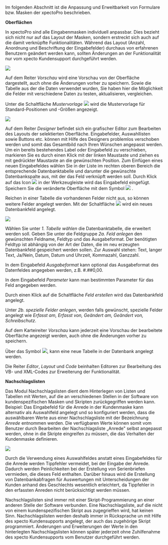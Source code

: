 Im folgenden Abschnitt ist die Anpassung und Erweitbarkeit von Formulare bzw. Masken der xpectoPro beschrieben.

**Oberflächen**

In xpectoPro sind alle Eingabenmasken individuell anpassbar. Dies bezieht sich nicht nur auf das Layout der Masken, sondern erstreckt sich auch auf die damit verknüpfte Funktionalitäten. Während das Layout (Anzahl, Anordnung und Beschriftung der Eingabefelder) durchaus von erfahrenen Benutzern geändert werden kann, sollten Änderungen an der Funktionalität nur vom xpecto Kundensupport durchgeführt werden. 

![](http://xpecto.github.io/docs/img/img_1442581431939.png)

Auf dem Reiter *Vorschau* wird eine Vorschau von der Oberfläche dargestellt, auch ohne die Änderungen vorher zu speichern. Sowie die Tabelle aus der die Daten verwendet wurden, Sie haben hier die Möglichkeit die Felder mit verschiedene Daten zu testen, aktualisieren, vergleichen.

Unter die Schaltfläche *Mustervorlage* ![](http://xpecto.github.io/docs/img/img_1424264077326.png) wird die Mustervorlage für Standard-Positionen und -Größen angezeigt. 

![](http://xpecto.github.io/docs/img/img_1442581226190.png)

Auf dem Reiter *Designer* befindet sich ein grafischer Editor zum Bearbeiten des Layouts der selektierten Oberfläche. Eingabefelder, Auswahllisten sowie Buttons etc. können mit Hilfe des Designers problemlos verschoben werden und somit das Gesamtbild nach Ihren Wünschen angepasst werden. 
Um ein bereits bestehendes Label oder Eingabefeld zu verschieben, markieren Sie es durch einen Klick mit der linken Maustaste und ziehen es mit gedrückter Maustaste an die gewünschten Position. 
Zum Einfügen eines neuen Eingabefeldes wählen Sie in der Liste im rechten oberen Bereich die entsprechende Datenbanktabelle und darunter die gewünschte Datenbankspalte aus, mit der das Feld verknüpft werden soll. Durch Klick auf das  Icon ![](http://xpecto.github.io/docs/img/img_1442578074569.png) in der Werkzeugleiste wird das Eingabefeld eingefügt. Speichern Sie die veränderte Oberfläche mit dem Symbol ![](http://xpecto.github.io/docs/img/img_1442578440840.png) . 

Reichen in einer Tabelle die vorhandenen Felder nicht aus, so können weitere Felder angelegt werden. Mit der Schaltfläche ![](http://xpecto.github.io/docs/img/img_1442580597049.png) wird ein neues Datenbankfeld angelegt.

![](http://xpecto.github.io/docs/img/img_1442580545253.png)

Wählen Sie unter *1. Tabelle wählen* die Datenbanktabelle, die erweitert werden soll. Geben Sie unter die Feldgruppe *2a. Feld anlegen* den gewünschten Feldname, Feldtyp und das Ausgabeformat. Der benötigten Feldtyp ist abhängig von der Art der Daten, die im neu erzeugten Datenbankfeld gespeichert werden sollen. Zur Auswahl stehen: Text, langer Text, Ja/Nein, Datum, Datum und Uhrzeit, Kommazahl, Ganzzahl.

In dem Eingabefeld *Ausgabeformat* kann optional das Ausgabeformat des Datenfeldes angegeben werden, z.B.  #.##0,00. 

In dem Eingabefeld *Parameter* kann man bestimmten Parameter für das Feld angegeben werden. 

Durch einen Klick auf die Schaltfläche *Feld erstellen* wird das Datenbankfeld angelegt.

Unter *2b. spezielle Felder anlegen*, werden falls gewünscht, spezielle Felder angelegt wie *Erfasst am, Erfasst von, Geändert am, Geändert von, Schreibschutz*.

Auf dem Karteireiter *Vorschau* kann jederzeit eine Vorschau der bearbeitete Oberfläche angezeigt werden, auch ohne die Änderungen vorher zu speichern.

Über das Symbol ![](http://xpecto.github.io/docs/img/img_1442580639187.png), kann eine neue Tabelle in der Datenbank angelegt werden. 

Die Reiter *Editor*, *Layout* und *Code* beinhalten Editoren zur Bearbeitung des VB- und XML-Codes zur Erweiterung der Funktionalität. 

**Nachschlagslisten**

Das Modul Nachschlagslisten dient dem Hinterlegen von Listen und Tabellen mit Werten, auf die an verschiedenen Stellen in der Software von kundenspezifischen Masken und Skripten zurückgegriffen werden kann. 
Beispiel: Das Eingabefeld für die Anrede in der Kundenmaske kann alternativ als Auswahlfeld angelegt und so konfiguriert werden, dass die auswählbaren Werte aus einer Nachschlagsliste mit der Bezeichnung *Anrede* entnommen werden. Die verfügbaren Werte können somit vom Benutzer durch Bearbeiten der Nachschlagsliste  „Anrede" selbst angepasst werden, ohne in die Skripte eingreifen zu müssen, die das Verhalten der Kundenmaske definieren.

![](http://xpecto.github.io/docs/img/img_1442581536742.png)

Durch die Verwendung eines Auswahlfeldes anstatt eines Eingabefeldes für die Anrede werden Tippfehler vermeidet, bei der Eingabe der Anrede. Dadurch werden Peinlichkeiten bei der Erstellung von Serienbriefen vermieden, die dieses Feld enthalten. Darüber hinaus wird die Erstellung von Datenbankabfragen für Auswertungen mit Unterscheidungen der Kunden anhand des Geschlechts wesentlich erleichtert, da Tippfehler in den erfassten Anreden nicht berücksichtigt werden müssen.

Nachschlagslisten sind immer mit einer Skript-Programmierung an einer anderen Stelle der Software verbunden. Eine Nachschlagsliste, auf die nicht von einem kundenspezifischen Skript aus zugegrieffen wird, hat keinen Sinn. Nachschlagslisten werden deshalb immer in Rücksprache un mit Hilfe des xpecto Kundensupports angelegt, der auch das zugehörige Skript programmiert. Änderungen und Erweiterungen der Werte in den hinterlegten Nachschlagslisten können später jederzeit ohne Zuhilfenahme des xpecto Kundensupports vom Benutzer durchgeführt werden. 
